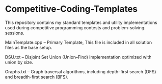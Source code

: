# Competitive-Coding-Templates
This repository contains my standard templates and utility implementations used during competitive programming contests and problem-solving sessions.

MainTemplate.cpp – Primary Template, This file is included in all solution files as the base setup.

DSU.txt – Disjoint Set Union (Union–Find) implementation optimized with union by size.

Graphs.txt – Graph traversal algorithms, including depth-first search (DFS) and breadth-first search (BFS).


